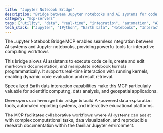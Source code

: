 ```yaml
---
title: "Jupyter Notebook Bridge"
description: "Bridge between Jupyter notebooks and AI systems for code execution, markdown creation, and Earth data interaction through kernel manipulation."
category: "mcp-servers"
tags: ["utility", "data", "real-time", "integration", "automation", "AI", "scientific computing", "geospatial"]
tech_stack: ["Jupyter", "IPython", "Earth Data", "Notebooks", "Interactive Computing", "AI systems"]
---
```


The Jupyter Notebook Bridge MCP enables seamless integration between AI systems and Jupyter notebooks, providing powerful tools for interactive computing workflows. 

This bridge allows AI assistants to execute code cells, create and edit markdown documentation, and manipulate notebook kernels programmatically. It supports real-time interaction with running kernels, enabling dynamic code evaluation and result retrieval.

Specialized Earth data interaction capabilities make this MCP particularly valuable for scientific computing, data analysis, and geospatial applications. 

Developers can leverage this bridge to build AI-powered data exploration tools, automated reporting systems, and interactive educational platforms. 

The MCP facilitates collaborative workflows where AI systems can assist with complex computational tasks, data visualization, and reproducible research documentation within the familiar Jupyter environment.